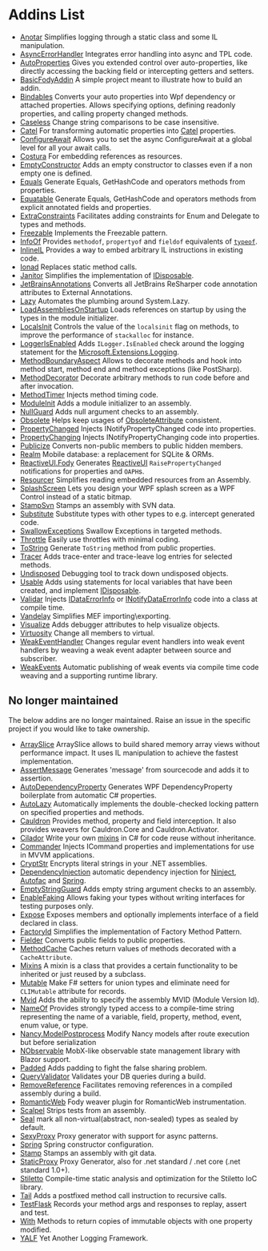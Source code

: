 <!--
This file was generate by MarkdownSnippets.
Source File: /pages/mdsource/addins.source.md
To change this file edit the source file and then re-run the generation using either the dotnet global tool (https://github.com/SimonCropp/MarkdownSnippets#markdownsnippetstool) or using the api (https://github.com/SimonCropp/MarkdownSnippets#running-as-a-unit-test).
-->
# Addins List

  * [Anotar](https://github.com/Fody/Anotar) Simplifies logging through a static class and some IL manipulation.
  * [AsyncErrorHandler](https://github.com/Fody/AsyncErrorHandler) Integrates error handling into async and TPL code.
  * [AutoProperties](https://github.com/tom-englert/AutoProperties.Fody) Gives you extended control over auto-properties, like directly accessing the backing field or intercepting getters and setters.
  * [BasicFodyAddin](/BasicFodyAddin) A simple project meant to illustrate how to build an addin.
  * [Bindables](https://github.com/yusuf-gunaydin/Bindables) Converts your auto properties into Wpf dependency or attached properties. Allows specifying options, defining readonly properties, and calling property changed methods.
  * [Caseless](https://github.com/Fody/Caseless) Change string comparisons to be case insensitive.
  * [Catel](https://github.com/Catel/Catel.Fody) For transforming automatic properties into [Catel](https://github.com/Catel/Catel) properties.
  * [ConfigureAwait](https://github.com/Fody/ConfigureAwait) Allows you to set the async ConfigureAwait at a global level for all your await calls.
  * [Costura](https://github.com/Fody/Costura/) For embedding references as resources.
  * [EmptyConstructor](https://github.com/Fody/EmptyConstructor) Adds an empty constructor to classes even if a non empty one is defined.
  * [Equals](https://github.com/Fody/Equals) Generate Equals, GetHashCode and operators methods from properties.
  * [Equatable](https://github.com/tom-englert/Equatable.Fody) Generate Equals, GetHashCode and operators methods from explicit annotated fields and properties.
  * [ExtraConstraints](https://github.com/Fody/ExtraConstraints) Facilitates adding constraints for Enum and Delegate to types and methods.
  * [Freezable](https://github.com/Fody/Freezable) Implements the Freezable pattern.
  * [InfoOf](https://github.com/Fody/InfoOf) Provides `methodof`, `propertyof` and `fieldof` equivalents of [`typeof`](https://msdn.microsoft.com/en-us/library/58918ffs.aspx).
  * [InlineIL](https://github.com/ltrzesniewski/InlineIL.Fody) Provides a way to embed arbitrary IL instructions in existing code.
  * [Ionad](https://github.com/Fody/Ionad) Replaces static method calls.
  * [Janitor](https://github.com/Fody/Janitor) Simplifies the implementation of [IDisposable](https://docs.microsoft.com/en-us/dotnet/api/system.idisposable).
  * [JetBrainsAnnotations](https://github.com/tom-englert/JetBrainsAnnotations.Fody) Converts all JetBrains ReSharper code annotation attributes to External Annotations.
  * [Lazy](https://github.com/tom-englert/Lazy.Fody) Automates the plumbing around System.Lazy.
  * [LoadAssembliesOnStartup](https://github.com/Fody/LoadAssembliesOnStartup) Loads references on startup by using the types in the module initializer.
  * [LocalsInit](https://github.com/ltrzesniewski/LocalsInit.Fody) Controls the value of the `localsinit` flag on methods, to improve the performance of `stackalloc` for instance.
  * [LoggerIsEnabled](https://github.com/wazowsk1/LoggerIsEnabled.Fody) Adds `ILogger.IsEnabled` check around the logging statement for the [Microsoft.Extensions.Logging](https://github.com/aspnet/Logging).
  * [MethodBoundaryAspect](https://github.com/vescon/MethodBoundaryAspect.Fody) Allows to decorate methods and hook into method start, method end and method exceptions (like PostSharp).
  * [MethodDecorator](https://github.com/Fody/MethodDecorator) Decorate arbitrary methods to run code before and after invocation.
  * [MethodTimer](https://github.com/Fody/MethodTimer) Injects method timing code.
  * [ModuleInit](https://github.com/Fody/ModuleInit) Adds a module initializer to an assembly.
  * [NullGuard](https://github.com/Fody/NullGuard) Adds null argument checks to an assembly.
  * [Obsolete](https://github.com/Fody/Obsolete) Helps keep usages of [ObsoleteAttribute]([https://msdn.microsoft.com/en-us/library/fwz0y5c2 ) consistent.
  * [PropertyChanged](https://github.com/Fody/PropertyChanged) Injects INotifyPropertyChanged code into properties.
  * [PropertyChanging](https://github.com/Fody/PropertyChanging) Injects INotifyPropertyChanging code into properties.
  * [Publicize](https://github.com/Fody/Publicize) Converts non-public members to public hidden members.
  * [Realm](https://github.com/realm/realm-dotnet/tree/master/Weaver/RealmWeaver.Fody) Mobile database: a replacement for SQLite & ORMs.
  * [ReactiveUI.Fody](https://github.com/reactiveui/ReactiveUI) Generates [ReactiveUI](https://reactiveui.net/) `RaisePropertyChanged` notifications for properties and `OAPH`s.
  * [Resourcer](https://github.com/Fody/Resourcer) Simplifies reading embedded resources from an Assembly.
  * [SplashScreen](https://github.com/tom-englert/SplashScreen.Fody) Lets you design your WPF splash screen as a WPF Control instead of a static bitmap.
  * [StampSvn](https://github.com/krk/Stamp) Stamps an assembly with SVN data.
  * [Substitute](https://github.com/tom-englert/Substitute.Fody) Substitute types with other types to e.g. intercept generated code.
  * [SwallowExceptions](https://github.com/duaneedwards/SwallowExceptions) Swallow Exceptions in targeted methods.
  * [Throttle](https://github.com/tom-englert/Throttle.Fody) Easily use throttles with minimal coding.
  * [ToString](https://github.com/Fody/ToString) Generate `ToString` method from public properties.
  * [Tracer](https://github.com/csnemes/tracer) Adds trace-enter and trace-leave log entries for selected methods.
  * [Undisposed](https://github.com/ermshiperete/undisposed-fody) Debugging tool to track down undisposed objects.
  * [Usable](https://github.com/Fody/Usable) Adds using statements for local variables that have been created, and implement [IDisposable](https://docs.microsoft.com/en-us/dotnet/api/system.idisposable).
  * [Validar](https://github.com/Fody/Validar) Injects [IDataErrorInfo](https://docs.microsoft.com/en-us/dotnet/api/system.componentmodel.idataerrorinfo) or [INotifyDataErrorInfo](https://docs.microsoft.com/en-us/dotnet/api/system.componentmodel.inotifydataerrorinfo) code into a class at compile time.
  * [Vandelay](https://github.com/jasonwoods-7/Vandelay) Simplifies MEF importing\exporting.
  * [Visualize](https://github.com/Fody/Visualize) Adds debugger attributes to help visualize objects.
  * [Virtuosity](https://github.com/Fody/Virtuosity) Change all members to virtual.
  * [WeakEventHandler](https://github.com/tom-englert/WeakEventHandler.Fody) Changes regular event handlers into weak event handlers by weaving a weak event adapter between source and subscriber.
  * [WeakEvents](https://github.com/adbancroft/WeakEvents.Fody) Automatic publishing of weak events via compile time code weaving and a supporting runtime library.


## No longer maintained

The below addins are no longer maintained. Raise an issue in the specific project if you would like to take ownership.

  * [ArraySlice](https://github.com/Codealike/arrayslice) ArraySlice allows to build shared memory array views without performance impact. It uses IL manipulation to achieve the fastest implementation.
  * [AssertMessage](https://github.com/Fody/AssertMessage) Generates 'message' from sourcecode and adds it to assertion.
  * [AutoDependencyProperty](http://blog.angeloflogic.com/2014/12/no-more-dependencyproperty-with.html) Generates WPF DependencyProperty boilerplate from automatic C# properties.
  * [AutoLazy](https://github.com/bcuff/AutoLazy) Automatically implements the double-checked locking pattern on specified properties and methods.
  * [Cauldron](https://github.com/Capgemini/Cauldron) Provides method, property and field interception. It also provides weavers for Cauldron.Core and Cauldron.Activator.
  * [Cilador](https://github.com/rileywhite/Cilador) Write your own [mixins](https://en.wikipedia.org/wiki/Mixin) in C# for code reuse without inheritance.
  * [Commander](https://github.com/DamianReeves/Commander.Fody) Injects ICommand properties and implementations for use in MVVM applications.
  * [CryptStr](https://cryptstr.codeplex.com/) Encrypts literal strings in your .NET assemblies.
  * [DependencyInjection](https://github.com/jorgehmv/FodyDependencyInjection) automatic dependency injection for [Ninject](http://www.ninject.org/), [Autofac](http://autofac.org/) and [Spring](http://www.springframework.net/).
  * [EmptyStringGuard](https://github.com/thirkcircus/EmptyStringGuard) Adds empty string argument checks to an assembly.
  * [EnableFaking](https://github.com/philippdolder/EnableFaking.Fody) Allows faking your types without writing interfaces for testing purposes only.
  * [Expose](https://github.com/kedarvaidya/Expose.Fody) Exposes members and optionally implements interface of a field declared in class.
  * [FactoryId](https://github.com/ramoneeza/FactoryId.Fody) Simplifies the implementation of Factory Method Pattern.
  * [Fielder](https://github.com/Fody/Fielder) Converts public fields to public properties.
  * [MethodCache](https://github.com/Dresel/MethodCache) Caches return values of methods decorated with a `CacheAttribute`.
  * [Mixins](https://bitbucket.org/skwasiborski/mixins.fody/wiki/Home) A mixin is a class that provides a certain functionality to be inherited or just reused by a subclass.
  * [Mutable](https://github.com/ndamjan/Mutable.Fody) Make F# setters for union types and eliminate need for `CLIMutable` attribute for records.
  * [Mvid](https://github.com/hmemcpy/Mvid.Fody) Adds the ability to specify the assembly MVID (Module Version Id).
  * [NameOf](https://github.com/NickStrupat/NameOf) Provides strongly typed access to a compile-time string representing the name of a variable, field, property, method, event, enum value, or type.
  * [Nancy.ModelPostprocess](https://bitbucket.org/tpluscode/nancy.modelpostprocess) Modify Nancy models after route execution but before serialization
  * [NObservable](https://github.com/kekekeks/NObservable) MobX-like observable state management library with Blazor support.
  * [Padded](https://github.com/Scooletz/Padded) Adds padding to fight the false sharing problem.
  * [QueryValidator](https://github.com/kamil-mrzyglod/QueryValidator.Fody) Validates your DB queries during a build.
  * [RemoveReference](https://github.com/icnocop/RemoveReference.Fody) Facilitates removing references in a compiled assembly during a build.
  * [RomanticWeb](http://romanticweb.net/) Fody weaver plugin for RomanticWeb instrumentation.
  * [Scalpel](https://github.com/Fody/Scalpel) Strips tests from an assembly.
  * [Seal](https://github.com/kamil-mrzyglod/Seal) mark all non-virtual(abstract, non-sealed) types as sealed by default.
  * [SexyProxy](https://github.com/kswoll/sexy-proxy) Proxy generator with support for async patterns.
  * [Spring](https://github.com/jorgehmv/FodySpring) Spring constructor configuration.
  * [Stamp](https://github.com/304NotModified/Fody.Stamp) Stamps an assembly with git data.
  * [StaticProxy](https://github.com/BrunoJuchli/StaticProxy.Fody) Proxy Generator, also for .net standard / .net core (.net standard 1.0+).
  * [Stiletto](https://github.com/benjamin-bader/stiletto) Compile-time static analysis and optimization for the Stiletto IoC library.
  * [Tail](https://github.com/hazzik/Tail.Fody) Adds a postfixed method call instruction to recursive calls.
  * [TestFlask](https://github.com/FatihSahin/test-flask) Records your method args and responses to replay, assert and test.
  * [With](https://github.com/mikhailshilkov/With.Fody) Methods to return copies of immutable objects with one property modified.
  * [YALF](https://github.com/sharpmonkey/YALF) Yet Another Logging Framework.
